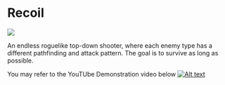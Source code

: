# Recoil
<img src="https://i.imgur.com/9VraYQo.png" />

An endless roguelike top-down shooter, where each enemy type has a different pathfinding and attack pattern.
The goal is to survive as long as possible.

You may refer to the YouTUbe Demonstration video below
[![Alt text](https://img.youtube.com/vi/HX5VtzFBR38/0.jpg)](https://www.youtube.com/watch?v=HX5VtzFBR38)
